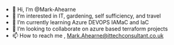 - 👋 Hi, I’m @Mark-Ahearne
- 👀 I’m interested in IT, gardening, self sufficiency, and travel
- 🌱 I’m currently learning Azure DEVOPS IAMaC and IaC
- 💞️ I’m looking to collaborate on azure based terraform projects
- 📫 How to reach me , Mark.Ahearne@ittechconsultant.co.uk

<!---
Mark-Ahearne/Mark-Ahearne is a ✨ special ✨ repository because its `README.md` (this file) appears on your GitHub profile.
You can click the Preview link to take a look at your changes.
--->

